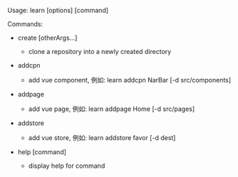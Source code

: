 Usage: learn [options] [command]

Commands:

   - create <project> [otherArgs...]

     - clone a repository into a newly created directory

   - addcpn <name>

     - add vue component, 例如: learn addcpn NarBar [-d src/components]

   - addpage <page> 

     - add vue page, 例如: learn addpage Home [-d src/pages]

   - addstore <store> 

     - add vue store, 例如: learn addstore favor [-d dest]

   - help [command]

     - display help for command
